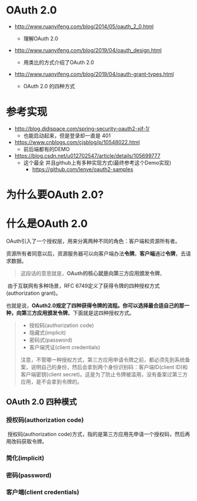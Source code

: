 # OAuth 2.0

- http://www.ruanyifeng.com/blog/2014/05/oauth_2_0.html
  - 理解OAuth 2.0

- http://www.ruanyifeng.com/blog/2019/04/oauth_design.html
  - 用类比的方式介绍了OAuth 2.0
- http://www.ruanyifeng.com/blog/2019/04/oauth-grant-types.html
  - OAuth 2.0 的四种方式



# 参考实现

- http://blog.didispace.com/spring-security-oauth2-xjf-1/
  - 也能启动起来，但是登录却一直是 401
- https://www.cnblogs.com/cjsblog/p/10548022.html
  - 前后端都有的DEMO
- https://blog.csdn.net/u012702547/article/details/105699777
  - 这个最全 并且github上有多种实现方式(最终参考这个Demo实现)
    - https://github.com/lenve/oauth2-samples



# 为什么要OAuth 2.0?

# 什么是OAuth 2.0

​		OAuth引入了一个授权层，用来分离两种不同的角色：客户端和资源所有者。

​		资源所有者同意以后，资源服务器可以向客户端办法**令牌**。**客户端**通过**令牌**，去请求数据。

> 这段话的意思就是，**OAuth的核心就是向第三方应用颁发令牌**。

​		由于互联网有多种场景，RFC 6749定义了获得令牌的四种授权方式(authorization grant)。

​		也就是说，**OAuth2.0规定了四种获得令牌的流程。你可以选择最合适自己的那一种，向第三方应用颁发令牌**。下面就是这四种授权方式。

> - 授权码(authorization code)
> - 隐藏式(implicit)
> - 密码式(password)
> - 客户端凭证(client credentials)
>
> 注意，不管哪一种授权方式，第三方应用申请令牌之前，都必须先到系统备案，说明自己的身份，然后会拿到两个身份识别码：客户端ID(client ID)和客户端密钥(client secret)。这是为了防止令牌被滥用，没有备案过第三方应用，是不会拿到令牌的。

## OAuth 2.0 四种模式



### 授权码(authorization code)

​		授权码(authorization code)方式，指的是第三方应用先申请一个授权码，然后再用改码获取令牌。



### 简化(implicit)

### 密码(password)

### 客户端(client credentials)